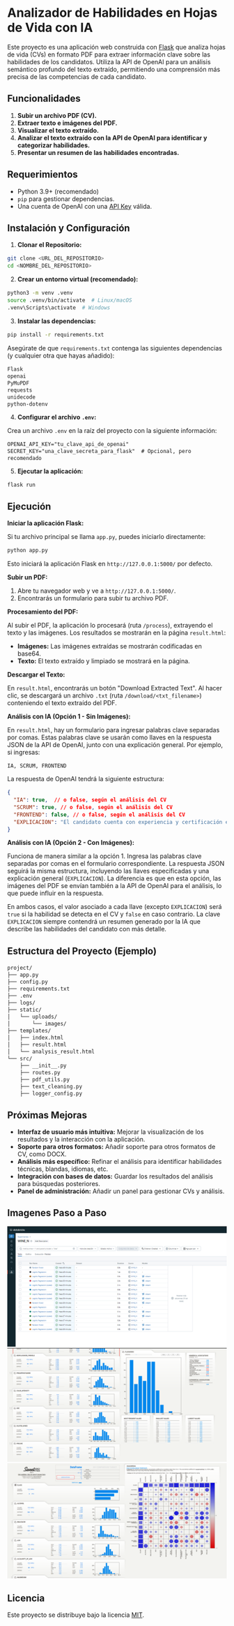 # Analizador de Habilidades en Hojas de Vida con IA

Este proyecto es una aplicación web construida con [Flask](https://flask.palletsprojects.com/) que analiza hojas de vida (CVs) en formato PDF para extraer información clave sobre las habilidades de los candidatos.  Utiliza la API de OpenAI para un análisis semántico profundo del texto extraído, permitiendo una comprensión más precisa de las competencias de cada candidato.

## Funcionalidades

1. **Subir un archivo PDF (CV).**
2. **Extraer texto e imágenes del PDF.**
3. **Visualizar el texto extraído.**
4. **Analizar el texto extraído con la API de OpenAI para identificar y categorizar habilidades.**
5. **Presentar un resumen de las habilidades encontradas.**


## Requerimientos

- Python 3.9+ (recomendado)
- `pip` para gestionar dependencias.
- Una cuenta de OpenAI con una [API Key](https://platform.openai.com/account/api-keys) válida.

## Instalación y Configuración

1. **Clonar el Repositorio:**

```bash
git clone <URL_DEL_REPOSITORIO>
cd <NOMBRE_DEL_REPOSITORIO>
```

2. **Crear un entorno virtual (recomendado):**

```bash
python3 -m venv .venv
source .venv/bin/activate  # Linux/macOS
.venv\Scripts\activate  # Windows
```

3. **Instalar las dependencias:**

```bash
pip install -r requirements.txt
```

Asegúrate de que `requirements.txt` contenga las siguientes dependencias (y cualquier otra que hayas añadido):

```
Flask
openai
PyMuPDF
requests
unidecode
python-dotenv
```

4. **Configurar el archivo `.env`:**

Crea un archivo `.env` en la raíz del proyecto con la siguiente información:

```
OPENAI_API_KEY="tu_clave_api_de_openai"
SECRET_KEY="una_clave_secreta_para_flask"  # Opcional, pero recomendado
```

5. **Ejecutar la aplicación:**

```bash
flask run
```

## Ejecución

**Iniciar la aplicación Flask:**

Si tu archivo principal se llama `app.py`, puedes iniciarlo directamente:

```bash
python app.py
```

Esto iniciará la aplicación Flask en `http://127.0.0.1:5000/` por defecto.


**Subir un PDF:**

1. Abre tu navegador web y ve a `http://127.0.0.1:5000/`.
2. Encontrarás un formulario para subir tu archivo PDF.

**Procesamiento del PDF:**

Al subir el PDF, la aplicación lo procesará (ruta `/process`), extrayendo el texto y las imágenes.  Los resultados se mostrarán en la página `result.html`:

- **Imágenes:** Las imágenes extraídas se mostrarán codificadas en base64.
- **Texto:** El texto extraído y limpiado se mostrará en la página.

**Descargar el Texto:**

En `result.html`, encontrarás un botón "Download Extracted Text".  Al hacer clic, se descargará un archivo `.txt` (ruta `/download/<txt_filename>`)  conteniendo el texto extraído del PDF.

**Análisis con IA (Opción 1 - Sin Imágenes):**

En `result.html`,  hay un formulario para ingresar palabras clave separadas por comas.  Estas palabras clave se usarán como llaves en la respuesta JSON de la API de OpenAI, junto con una explicación general.  Por ejemplo, si ingresas:

```
IA, SCRUM, FRONTEND
```

La respuesta de OpenAI tendrá la siguiente estructura:

```json
{
  "IA": true,  // o false, según el análisis del CV
  "SCRUM": true, // o false, según el análisis del CV
  "FRONTEND": false, // o false, según el análisis del CV
  "EXPLICACION": "El candidato cuenta con experiencia y certificación en IA y SCRUM, pero no menciona experiencia específica en Frontend en su hoja de vida."
}
```

**Análisis con IA (Opción 2 - Con Imágenes):**

Funciona de manera similar a la opción 1. Ingresa las palabras clave separadas por comas en el formulario correspondiente. La respuesta JSON seguirá la misma estructura, incluyendo las llaves especificadas y una explicación general (`EXPLICACION`).  La diferencia es que en esta opción, las imágenes del PDF se envían también a la API de OpenAI para el análisis, lo que puede influir en la respuesta.


En ambos casos, el valor asociado a cada llave (excepto `EXPLICACION`) será `true` si la habilidad se detecta en el CV y `false` en caso contrario. La clave `EXPLICACION` siempre contendrá un resumen generado por la IA que describe las habilidades del candidato con más detalle.


## Estructura del Proyecto (Ejemplo)

```
project/
├── app.py
├── config.py
├── requirements.txt
├── .env
├── logs/
├── static/
│   └── uploads/
│       └── images/
├── templates/
│   ├── index.html
│   ├── result.html
│   └── analysis_result.html
└── src/
    ├── __init__.py
    ├── routes.py
    ├── pdf_utils.py
    ├── text_cleaning.py
    ├── logger_config.py
```


## Próximas Mejoras

- **Interfaz de usuario más intuitiva:** Mejorar la visualización de los resultados y la interacción con la aplicación.
- **Soporte para otros formatos:**  Añadir soporte para otros formatos de CV, como DOCX.
- **Análisis más específico:** Refinar el análisis para identificar habilidades técnicas, blandas, idiomas, etc.
- **Integración con bases de datos:** Guardar los resultados del análisis para búsquedas posteriores.
- **Panel de administración:**  Añadir un panel para gestionar CVs y análisis.



## Imagenes Paso a Paso

![alt text](https://github.com/demolinar/WINE_CLASSIFICATION/blob/main/images/ml0.png)
![alt text](https://github.com/demolinar/WINE_CLASSIFICATION/blob/main/images/ml1.png)
![alt text](https://github.com/demolinar/WINE_CLASSIFICATION/blob/main/images/ml2.png)






## Licencia

Este proyecto se distribuye bajo la licencia [MIT](LICENSE).

